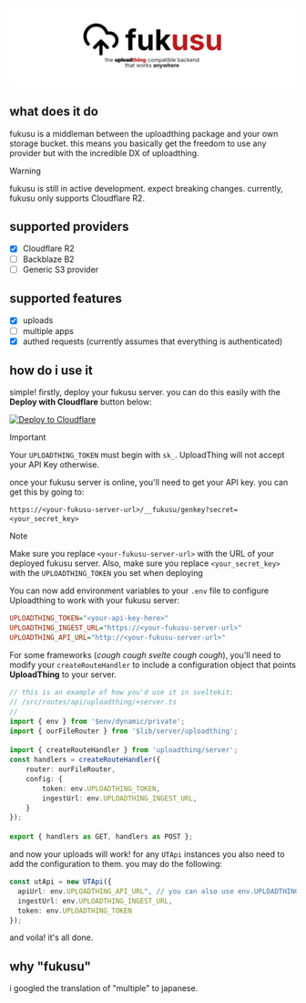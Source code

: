 ![fukusu header](/assets/fukusu-header.png)

## what does it do
fukusu is a middleman between the uploadthing package and your own storage bucket. this means you basically get the freedom to use any provider but with the incredible DX of uploadthing.

> [!WARNING]
> fukusu is still in active development. expect breaking changes.
> currently, fukusu only supports Cloudflare R2.

## supported providers
- [x] Cloudflare R2
- [ ] Backblaze B2
- [ ] Generic S3 provider

## supported features
- [x] uploads
- [ ] multiple apps
- [x] authed requests (currently assumes that everything is authenticated)

## how do i use it
simple! firstly, deploy your fukusu server. you can do this easily with the **Deploy with Cloudflare** button below:

[![Deploy to Cloudflare](https://deploy.workers.cloudflare.com/button)](https://deploy.workers.cloudflare.com/?url=https://github.com/heliumoss/fukusu)

> [!IMPORTANT]
> Your `UPLOADTHING_TOKEN` must begin with `sk_`. UploadThing will not accept your API Key otherwise.

once your fukusu server is online, you'll need to get your API key. you can get this by going to:
```
https://<your-fukusu-server-url>/__fukusu/genkey?secret=<your_secret_key>
```

> [!NOTE]
> Make sure you replace `<your-fukusu-server-url>` with the URL of your deployed fukusu server.
> Also, make sure you replace `<your_secret_key>` with the `UPLOADTHING_TOKEN` you set when deploying

You can now add environment variables to your `.env` file to configure Uploadthing to work with your fukusu server:

```ini
UPLOADTHING_TOKEN="<your-api-key-here>"
UPLOADTHING_INGEST_URL="https://<your-fukusu-server-url>"
UPLOADTHING_API_URL="http://<your-fukusu-server-url>"
```

For some frameworks (*cough cough svelte cough cough*), you'll need to modify your `createRouteHandler` to include a configuration object that points **UploadThing** to your server.

```ts
// this is an example of how you'd use it in sveltekit:
// /src/routes/api/uploadthing/+server.ts
//
import { env } from '$env/dynamic/private';
import { ourFileRouter } from '$lib/server/uploadthing';

import { createRouteHandler } from 'uploadthing/server';
const handlers = createRouteHandler({
	router: ourFileRouter,
	config: {
		token: env.UPLOADTHING_TOKEN,
		ingestUrl: env.UPLOADTHING_INGEST_URL,
	}
});

export { handlers as GET, handlers as POST };
```

and now your uploads will work! for any `UTApi` instances you also need to add the configuration to them. you may do the following:
```ts
const utApi = new UTApi({
  apiUrl: env.UPLOADTHING_API_URL", // you can also use env.UPLOADTHING_INGEST_URL
  ingestUrl: env.UPLOADTHING_INGEST_URL,
  token: env.UPLOADTHING_TOKEN
});
```

and voila! it's all done.

## why "fukusu"
i googled the translation of "multiple" to japanese.
